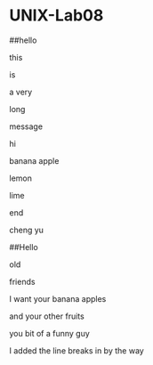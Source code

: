# UNIX-Lab08


##hello

this

is

a very

long

message

hi

banana apple

lemon

lime

end

cheng yu


##Hello

old

friends

I
want your banana
apples

and your other fruits

you bit of a funny guy

I added the line breaks in by the way
